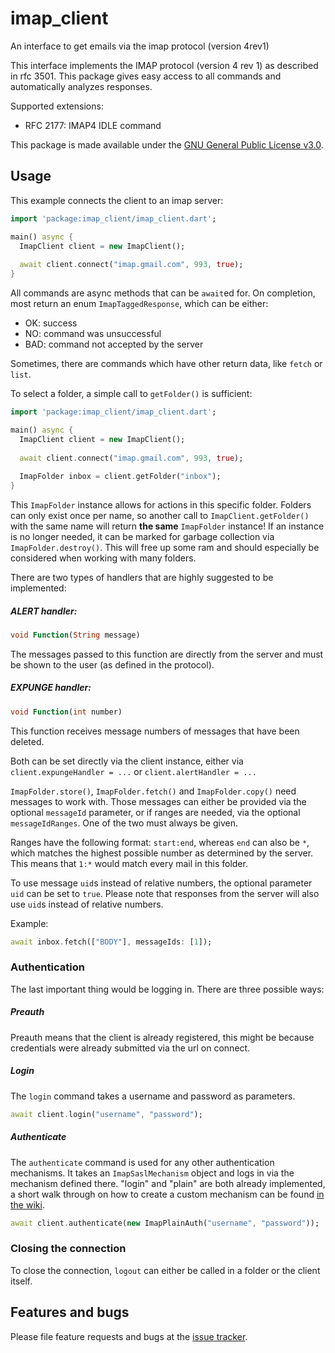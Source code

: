 # imap_client

An interface to get emails via the imap protocol (version 4rev1) 

This interface implements the IMAP protocol (version 4 rev 1) as described in rfc 3501.
This package gives easy access to all commands and automatically analyzes responses.

Supported extensions:
* RFC 2177: IMAP4 IDLE command

This package is made available under the [GNU General Public License v3.0](https://github.com/michaelspiss/ImapClient/blob/master/LICENSE).

## Usage

This example connects the client to an imap server:

```dart
import 'package:imap_client/imap_client.dart';

main() async {
  ImapClient client = new ImapClient();
  
  await client.connect("imap.gmail.com", 993, true);
}
```

All commands are async methods that can be `await`ed for. On completion,
most return an enum `ImapTaggedResponse`, which can be either:
* OK: success
* NO: command was unsuccessful
* BAD: command not accepted by the server

Sometimes, there are commands which have  other return data, like `fetch` or `list`.

To select a folder, a simple call to `getFolder()` is sufficient:
```dart
import 'package:imap_client/imap_client.dart';

main() async {
  ImapClient client = new ImapClient();
  
  await client.connect("imap.gmail.com", 993, true);
  
  ImapFolder inbox = client.getFolder("inbox");
}
```
This `ImapFolder` instance allows for actions in this specific folder.
Folders can only exist once per name, so another call to `ImapClient.getFolder()` with
the same name will return **the same** `ImapFolder` instance! If an instance
is no longer needed, it can be marked for garbage collection via `ImapFolder.destroy()`.
This will free up some ram and should especially be considered when working with
many folders.

There are two types of handlers that are highly suggested to be implemented:
##### ALERT handler:
```dart
void Function(String message)
```
The messages passed to this function are directly from the server and must be
shown to the user (as defined in the protocol).

##### EXPUNGE handler:
```dart
void Function(int number)
```
This function receives message numbers of messages that have been deleted.

Both can be set directly via the client instance, either via `client.expungeHandler = ...`
or `client.alertHandler = ...`

`ImapFolder.store()`, `ImapFolder.fetch()` and `ImapFolder.copy()` need messages to work with.
Those messages can either be provided via the optional `messageId` parameter, or if ranges are needed,
via the optional `messageIdRanges`. One of the two must always be given.

Ranges have the following format: `start:end`, whereas `end` can also be `*`, which matches the
highest possible number as determined by the server. This means that `1:*` would match every mail in this folder.

To use message `uid`s instead of relative numbers, the optional parameter `uid` can be set to `true`.
Please note that responses from the server will also use `uid`s instead of relative numbers.

Example:
```dart
await inbox.fetch(["BODY"], messageIds: [1]);
```

### Authentication
The last important thing would be logging in. There are three possible ways:

##### Preauth
Preauth means that the client is already registered, this might be because credentials were
already submitted via the url on connect.

##### Login
The `login` command takes a username and password as parameters.
```dart
await client.login("username", "password");
``` 

##### Authenticate
The `authenticate` command is used for any other authentication mechanisms. It takes an
`ImapSaslMechanism` object and logs in via the mechanism defined there. "login" and "plain"
are both already implemented, a short walk through on how to create a custom mechanism can
be found [in the wiki](https://github.com/michaelspiss/imap_client/wiki/Create-custom-SASL-(authentication)-mechanism).

```dart
await client.authenticate(new ImapPlainAuth("username", "password"));
```
### Closing the connection
To close the connection, `logout` can either be called in a folder or the client itself.

## Features and bugs
Please file feature requests and bugs at the [issue tracker](https://github.com/michaelspiss/imap_client/issues).

